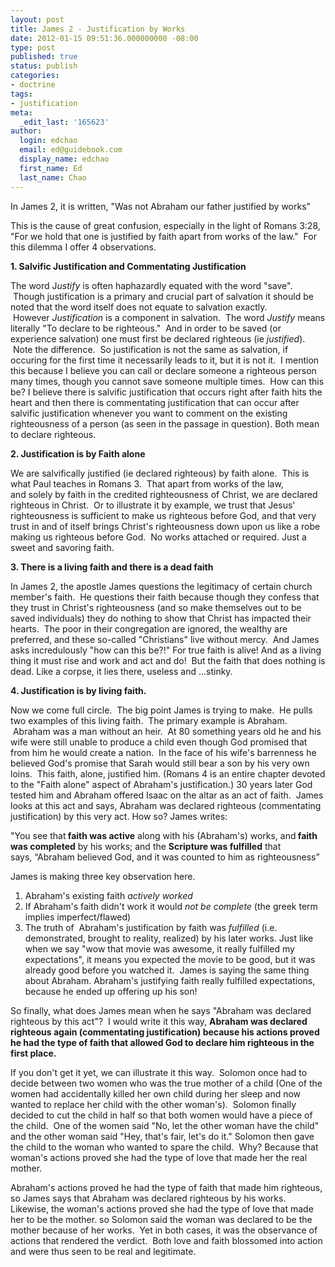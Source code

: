 ```yaml
---
layout: post
title: James 2 - Justification by Works
date: 2012-01-15 09:51:36.000000000 -08:00
type: post
published: true
status: publish
categories:
- doctrine
tags:
- justification
meta:
  _edit_last: '165623'
author:
  login: edchao
  email: ed@guidebook.com
  display_name: edchao
  first_name: Ed
  last_name: Chao
---
```

<p>In James 2, it is written, "Was not Abraham our father justified by works"</p>
<p>This is the cause of great confusion, especially in the light of Romans 3:28, "For we hold that one is justified by faith apart from works of the law."  For this dilemma I offer 4 observations.</p>
<p><strong>1. Salvific Justification and Commentating Justification</strong></p>
<p>The word J<em>ustify</em> is often haphazardly equated with the word "save".  Though justification is a primary and crucial part of salvation it should be noted that the word itself does not equate to salvation exactly.  However <em>Justification</em> is a component in salvation.  The word <em>Justify</em> means literally "To declare to be righteous."  And in order to be saved (or experience salvation) one must first be declared righteous (ie <em>justified</em>).  Note the difference.  So justification is not the same as salvation, if occuring for the first time it necessarily leads to it, but it is not it.  I mention this because I believe you can call or declare someone a righteous person many times, though you cannot save someone multiple times.  How can this be? I believe there is salvific justification that occurs right after faith hits the heart and then there is commentating justification that can occur after salvific justification whenever you want to comment on the existing righteousness of a person (as seen in the passage in question). Both mean to declare righteous.</p>
<p><strong>2. Justification is by Faith alone</strong></p>
<p>We are salvifically justified (ie declared righteous) by faith alone.  This is what Paul teaches in Romans 3.  That apart from works of the law, and solely by faith in the credited righteousness of Christ, we are declared righteous in Christ.  Or to illustrate it by example, we trust that Jesus' righteousness is sufficient to make us righteous before God, and that very trust in and of itself brings Christ's righteousness down upon us like a robe making us righteous before God.  No works attached or required. Just a sweet and savoring faith.</p>
<p><strong>3. There is a living faith and there is a dead faith</strong></p>
<p>In James 2, the apostle James questions the legitimacy of certain church member's faith.  He questions their faith because though they confess that they trust in Christ's righteousness (and so make themselves out to be saved individuals) they do nothing to show that Christ has impacted their hearts.  The poor in their congregation are ignored, the wealthy are preferred, and these so-called "Christians" live without mercy.  And James asks incredulously "how can this be?!" For true faith is alive! And as a living thing it must rise and work and act and do!  But the faith that does nothing is dead. Like a corpse, it lies there, useless and ...stinky.</p>
<p><strong>4. Justification is by living faith.</strong></p>
<p>Now we come full circle.  The big point James is trying to make.  He pulls two examples of this living faith.  The primary example is Abraham.  Abraham was a man without an heir.  At 80 something years old he and his wife were still unable to produce a child even though God promised that from him he would create a nation.  In the face of his wife's barrenness he believed God's promise that Sarah would still bear a son by his very own loins.  This faith, alone, justified him. (Romans 4 is an entire chapter devoted to the "Faith alone" aspect of Abraham's justification.) 30 years later God tested him and Abraham offered Isaac on the altar as an act of faith.  James looks at this act and says, Abraham was declared righteous (commentating justification) by this very act. How so? James writes:</p>
<p>"You see that<strong> faith was active</strong> along with his (Abraham's) works, and<strong> faith was completed</strong> by his works; and the <strong>Scripture was fulfilled</strong> that says, “Abraham believed God, and it was counted to him as righteousness”</p>
<p>James is making three key observation here.</p>
<ol>
<li>Abraham's existing faith <em>actively</em> <em>worked </em></li>
<li>If Abraham's faith didn't work it would <em>not be complete</em> (the greek term implies imperfect/flawed)<strong> </strong></li>
<li>The truth of  Abraham's justification by faith was <em>fulfilled</em> (i.e. demonstrated, brought to reality, realized) by his later works. Just like when we say "wow that movie was awesome, it really fulfilled my expectations", it means you expected the movie to be good, but it was already good before you watched it.  James is saying the same thing about Abraham. Abraham's justifying faith really fulfilled expectations, because he ended up offering up his son!</li>
</ol>
<p>So finally, what does James mean when he says "Abraham was declared righteous by this act"?  I would write it this way, <strong>Abraham was declared righteous again (commentating justification) because his actions proved he had the type of faith that allowed God to declare him righteous in the first place.</strong></p>
<p>If you don't get it yet, we can illustrate it this way.  Solomon once had to decide between two women who was the true mother of a child (One of the women had accidentally killed her own child during her sleep and now wanted to replace her child with the other woman's).  Solomon finally decided to cut the child in half so that both women would have a piece of the child.  One of the women said "No, let the other woman have the child" and the other woman said "Hey, that's fair, let's do it." Solomon then gave the child to the woman who wanted to spare the child.  Why? Because that woman's actions proved she had the type of love that made her the real mother.</p>
<p>Abraham's actions proved he had the type of faith that made him righteous, so James says that Abraham was declared righteous by his works. Likewise, the woman's actions proved she had the type of love that made her to be the mother. so Solomon said the woman was declared to be the mother because of her works.  Yet in both cases, it was the observance of actions that rendered the verdict.  Both love and faith blossomed into action and were thus seen to be real and legitimate.</p>

